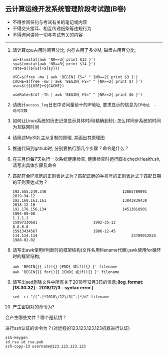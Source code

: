## 云计算运维开发系统管理阶段考试题(B卷)

- 不得参阅任何与考试有关的笔记或内容
- 不得交头接耳、相互传递纸条等违规行为
- 不得询问讲师一切与考试有关的内容

------

1. 请计算cpu占用时间百分比; 内存占用了多少M; 磁盘占用百分比;

   ```shell
   us=$(vmstat|awk 'NR==3{ print $13 }')
   sy=$(vmstat|awk 'NR==3{ print $14 }')
   rate=$((${us}+${sy}))
   
   USE=$(free -mw | awk 'BEGIN{ FS=" " }NR==2{ print $3 }')
   CACHE=$(free -mw | awk 'BEGIN{ FS=" " }NR==2{ print $7 }')
   use=$((${USE}+${CACHE})
   
   useRate=$(df -Th | awk 'BEGIN{ FS=" " }NR==2{ print $6 }')
   ```

   

2. 请统计`access_log`日志中访问量前十的IP地址, 要求显示的信息为`IP地址  -  访问次数`

3. 如何让Linux系统的历史记录显示具体时间(精确到秒); 怎么样同步系统的时间为互联网时间

4. 请简述MySQL主从复制的原理, 并画出其原理图

5. 推送代码到github时, 分别要执行那几个步骤？命令是什么？

6. 在三月份每7天执行一次系统健康检查, 健康检查时运行脚本checkHealth.sh, 请写出具体步骤及命令

7. 匹配符合IP规范的正则表达式为？匹配正确的手机号的正则表达式？匹配日期的正则表达式为？

   ```shell
   192.555.249.340									12865789091							2019-34-12
   192.168.161.161									13843838438							2018-12-10
   192.178.156.134									14513818901							1994-09-08
   1.1.1.1													15897330681							1992-35-12
   8.8.8.8													15913434567							1906-12-45
   114.114.114											23789012824							1988-02-02
   ```

8. 请写出awk使用if判断时的框架结构(文件名用filename代替);awk使用for循环时的框架结构;

   ```shell
   awk 'BEGIN{}{ if(){} }END{ 或if(){} }' filename
   awk 'BEGIN{}{ for(){} }END{ 或if(){} }' filename
   ```

   

9. 请写出sed删除文件中所有关于2018年12月3日的信息;**(log_format: [18:30:32] - 2018/12/3 - syntax error.)**

   ```shell
   sed -ri "/[^.]*2018\/12\/3[^.]*/d" filename
   ```

   

10. 产生密钥对的命令为?

   会产生哪些文件？哪个是私钥？ 

   进行ssh认证的命令为？(对远程的123.123.123.123机器进行认证)

   ```shell
   ssh-keygen
   id_rsa id_rsa.pub
   ssh-copy-id username@123.123.123.123
   ```

   